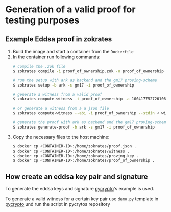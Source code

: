 
# Generation of a valid proof for testing purposes

## Example Eddsa proof in zokrates

1. Build the image and start a container from the `Dockerfile`
1. In the container run following commands:
    ```sh
    # compile the .zok file 
    $ zokrates compile -i proof_of_ownership.zok -o proof_of_ownership

    # run the setup with ark as backend and the gm17 proving-scheme
    $ zokrates setup -b ark -s gm17 -i proof_of_ownership

    # generate a witness from a valid proof
    $ zokrates compute-witness -i proof_of_ownership -a 10041775272610680597649138558111867140088287599035431170728241228669634925671 19045584355489137154300255038437027652180257880634202059955435891798466344432 14517916597883362893064608394843629693674165114908520112595055382047085957383 14897476871502190904409029696666322856887678969656209656241038339251270171395 16668832459046858928951622951481252834155254151733002984053501254009901876174 3814687126 4207057211 2301474087 1696421512 1054042432 4114589074 2402006685 2358319779 2636307903 771130895 3338794104 910337493 3941248527 2566242658 3403499691 2178970740

    # or generate a witness from a a json file
    $ zokrates compute-witness --abi -i proof_of_ownership --stdin < witness_abi.json

    # generate the proof with ark as backend and the gm17 proving-scheme
    $ zokrates generate-proof -b ark -s gm17 -i proof_of_ownership
    ```
1. Copy the necessary files to the host machine:
    ```sh
    $ docker cp <CONTAINER-ID>:/home/zokrates/proof.json .
    $ docker cp <CONTAINER-ID>:/home/zokrates/witness .
    $ docker cp <CONTAINER-ID>:/home/zokrates/proving.key .
    $ docker cp <CONTAINER-ID>:/home/zokrates/proof_of_ownership .
    ```

## How create an eddsa key pair and signature

To generate the eddsa keys and signature [pycrypto](https://github.com/Zokrates/pycrypto#create-and-verify-an-eddsa-signature)'s example is used.

To generate a valid witness for a certain key pair use `demo.py` template in [pycrypto](https://github.com/Zokrates/pycrypto#create-and-verify-eddsa-signature) und run the script in pycrytos repository


